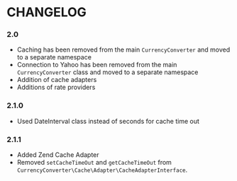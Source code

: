 ﻿# CHANGELOG

### 2.0
* Caching has been removed from the main `CurrencyConverter` and moved to a separate namespace
* Connection to Yahoo has been removed from the main `CurrencyConverter` class and moved to a separate namespace
* Addition of cache adapters
* Additions of rate providers

### 2.1.0
* Used DateInterval class instead of seconds for cache time out

### 2.1.1
* Added Zend Cache Adapter
* Removed `setCacheTimeOut` and `getCacheTimeOut` from `CurrencyConverter\Cache\Adapter\CacheAdapterInterface`.